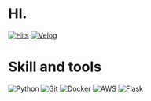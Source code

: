 # HI.
[![Hits](https://hits.seeyoufarm.com/api/count/incr/badge.svg?url=https://github.com/CHAHANS)](https://hits.seeyoufarm.com) 
[![Velog](https://img.shields.io/badge/-velog-20C997?style=for-the-badge&logo=Velog&logoColor=fff)](https://velog.io/@cha0129krl)

# Skill and tools
![Python](https://img.shields.io/badge/-Python-3776ab?style=for-the-badge&logo=python&logoColor=fff)
![Git](https://img.shields.io/badge/-Git-F05032?style=for-the-badge&logo=Git&logoColor=fff)
![Docker](https://img.shields.io/badge/-Docker-2496ED?style=for-the-badge&logo=Docker&logoColor=fff)
![AWS](https://img.shields.io/badge/-aws-232F3E?style=for-the-badge&logo=amazon-aws&logoColor=fff)
![Flask](https://img.shields.io/badge/-Flask-000000?style=for-the-badge&logo=Flask&logoColor=fff)
